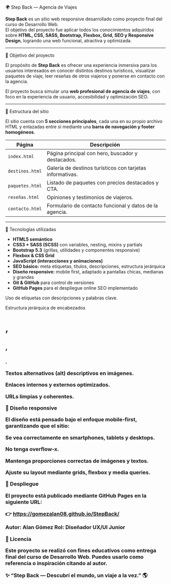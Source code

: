 🌍 Step Back — Agencia de Viajes

**Step Back** es un sitio web responsive desarrollado como proyecto final del curso de Desarrollo Web.  
El objetivo del proyecto fue aplicar todos los conocimientos adquiridos sobre **HTML, CSS, SASS, Bootstrap, Flexbox, Grid, SEO y Responsive Design**, logrando una web funcional, atractiva y optimizada.

---

🧭 Objetivo del proyecto

El propósito de **Step Back** es ofrecer una experiencia inmersiva para los usuarios interesados en conocer distintos destinos turísticos, visualizar paquetes de viaje, leer reseñas de otros viajeros y ponerse en contacto con la agencia.

El proyecto busca simular una **web profesional de agencia de viajes**, con foco en la experiencia de usuario, accesibilidad y optimización SEO.

---

🧩 Estructura del sitio

El sitio cuenta con **5 secciones principales**, cada una en su propio archivo HTML y enlazadas entre sí mediante una **barra de navegación y footer homogéneos**.

| Página | Descripción |
|--------|--------------|
| `index.html` | Página principal con hero, buscador y destacados. |
| `destinos.html` | Galería de destinos turísticos con tarjetas informativas. |
| `paquetes.html` | Listado de paquetes con precios destacados y CTA. |
| `reseñas.html` | Opiniones y testimonios de viajeros. |
| `contacto.html` | Formulario de contacto funcional y datos de la agencia. |

---

🎨 Tecnologías utilizadas

- **HTML5 semántico**  
- **CSS3 + SASS (SCSS)** con variables, nesting, mixins y partials  
- **Bootstrap 5.3** (grillas, utilidades y componentes responsive)  
- **Flexbox & CSS Grid**  
- **JavaScript (interacciones y animaciones)**  
- **SEO básico:** meta etiquetas, títulos, descripciones, estructura jerárquica  
- **Diseño responsive:** mobile first, adaptado a pantallas chicas, medianas y grandes  
- **Git & GitHub** para control de versiones  
- **GitHub Pages** para el despliegue online
SEO implementado

Uso de etiquetas <meta> con descripciones y palabras clave.

Estructura jerárquica de encabezados <h1>, <h2>, <h3>.

Textos alternativos (alt) descriptivos en imágenes.

Enlaces internos y externos optimizados.

URLs limpias y coherentes.

📱 Diseño responsive

El diseño está pensado bajo el enfoque mobile-first, garantizando que el sitio:

Se vea correctamente en smartphones, tablets y desktops.

No tenga overflow-x.

Mantenga proporciones correctas de imágenes y textos.

Ajuste su layout mediante grids, flexbox y media queries.

🚀 Despliegue

El proyecto está publicado mediante GitHub Pages en la siguiente URL:

👉 https://gomezalan08.github.io/StepBack/


Autor: Alan Gómez
Rol: Diseñador UX/UI Junior


📄 Licencia

Este proyecto se realizó con fines educativos como entrega final del curso de Desarrollo Web.
Puedes usarlo como referencia o inspiración citando al autor.

✨ “Step Back — Descubrí el mundo, un viaje a la vez.” 🌎
